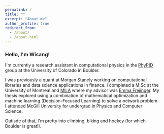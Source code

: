 ```yaml
---
permalink: /
title: ""
excerpt: "About me"
author_profile: true
redirect_from: 
  - /about/
  - /about.html
---
```



### Hello, I'm Wisang! 

I'm currently a research assistant in computational physics in the [PhyPID](https://phypid.org/) group at the University of Colorado in Boulder. 

I was previously a quant at Morgan Stanely working on computational libraries and data science applications in finance. I completed a M.Sc at the University of Montreal and [MILA](https://mila.quebec/en) where my advisor was [Emma Frejinger](https://www.emmafrejinger.org/). My thesis explored using a combination of mathematical optimization and machine learning (Decision-Focused Learning) to solve a network problem. I attended McGill University for undergrad in Physics and Computer Science.

Outisde of that, I'm pretty into climbing, biking and hockey (for which Boulder is great!). 
